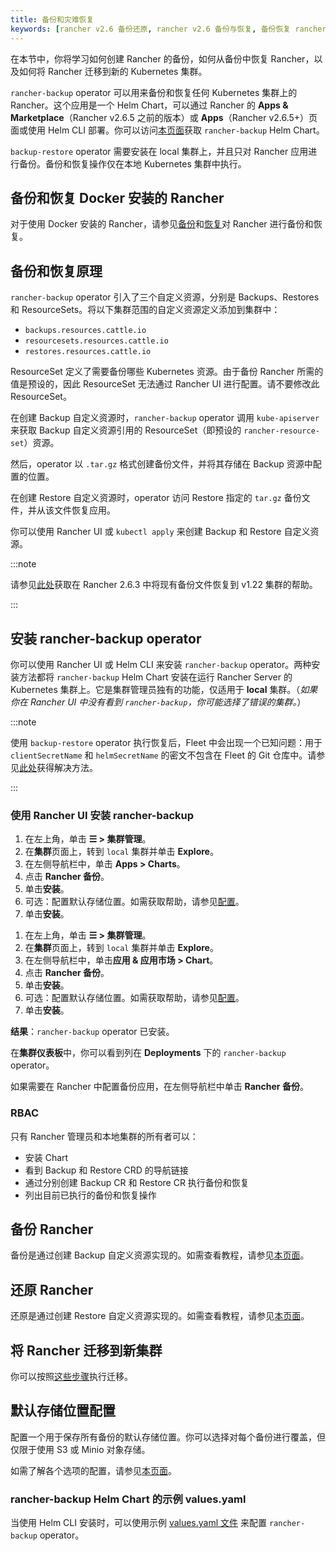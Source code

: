 ```yaml
---
title: 备份和灾难恢复
keywords: [rancher v2.6 备份还原, rancher v2.6 备份与恢复, 备份恢复 rancher v2.6, 备份和恢复 rancher v2.6]
---
```


在本节中，你将学习如何创建 Rancher 的备份，如何从备份中恢复 Rancher，以及如何将 Rancher 迁移到新的 Kubernetes 集群。

`rancher-backup` operator 可以用来备份和恢复任何 Kubernetes 集群上的 Rancher。这个应用是一个 Helm Chart，可以通过 Rancher 的 **Apps & Marketplace**（Rancher v2.6.5 之前的版本）或 **Apps**（Rancher v2.6.5+）页面或使用 Helm CLI 部署。你可以访问[本页面](https://github.com/rancher/charts/tree/release-v2.6/charts/rancher-backup)获取 `rancher-backup` Helm Chart。

`backup-restore` operator 需要安装在 local 集群上，并且只对 Rancher 应用进行备份。备份和恢复操作仅在本地 Kubernetes 集群中执行。


## 备份和恢复 Docker 安装的 Rancher

对于使用 Docker 安装的 Rancher，请参见[备份](../how-to-guides/new-user-guides/backup-restore-and-disaster-recovery/back-up-docker-installed-rancher.md)和[恢复](../how-to-guides/new-user-guides/backup-restore-and-disaster-recovery/restore-docker-installed-rancher.md)对 Rancher 进行备份和恢复。

## 备份和恢复原理

`rancher-backup` operator 引入了三个自定义资源，分别是 Backups、Restores 和 ResourceSets。将以下集群范围的自定义资源定义添加到集群中：

- `backups.resources.cattle.io`
- `resourcesets.resources.cattle.io`
- `restores.resources.cattle.io`

ResourceSet 定义了需要备份哪些 Kubernetes 资源。由于备份 Rancher 所需的值是预设的，因此 ResourceSet 无法通过 Rancher UI 进行配置。请不要修改此 ResourceSet。

在创建 Backup 自定义资源时，`rancher-backup` operator 调用 `kube-apiserver` 来获取 Backup 自定义资源引用的 ResourceSet（即预设的 `rancher-resource-set`）资源。

然后，operator 以 `.tar.gz` 格式创建备份文件，并将其存储在 Backup 资源中配置的位置。

在创建 Restore 自定义资源时，operator 访问 Restore 指定的 `tar.gz` 备份文件，并从该文件恢复应用。

你可以使用 Rancher UI 或 `kubectl apply` 来创建 Backup 和 Restore 自定义资源。

:::note

请参见[此处](../how-to-guides/new-user-guides/backup-restore-and-disaster-recovery/migrate-rancher-to-new-cluster.md#使用-restore-自定义资源来还原备份)获取在 Rancher 2.6.3 中将现有备份文件恢复到 v1.22 集群的帮助。

:::

## 安装 rancher-backup operator

你可以使用 Rancher UI 或 Helm CLI 来安装 `rancher-backup` operator。两种安装方法都将 `rancher-backup` Helm Chart 安装在运行 Rancher Server 的 Kubernetes 集群上。它是集群管理员独有的功能，仅适用于 **local** 集群。（*如果你在 Rancher UI 中没有看到 `rancher-backup`，你可能选择了错误的集群。*）

:::note

使用 `backup-restore` operator 执行恢复后，Fleet 中会出现一个已知问题：用于 `clientSecretName` 和 `helmSecretName` 的密文不包含在 Fleet 的 Git 仓库中。请参见[此处](./fleet-gitops-at-scale.md#故障排除)获得解决方法。

:::

### 使用 Rancher UI 安装 rancher-backup

<Tabs groupId="rancher-version">
<TabItem value="Rancher v2.6.5+">

1. 在左上角，单击 **☰ > 集群管理**。
1. 在**集群**页面上，转到 `local` 集群并单击 **Explore**。
1. 在左侧导航栏中，单击 **Apps > Charts**。
1. 点击 **Rancher 备份**。
1. 单击**安装**。
1. 可选：配置默认存储位置。如需获取帮助，请参见[配置](../reference-guides/backup-restore-configuration/storage-configuration.md)。
1. 单击**安装**。

</TabItem>
<TabItem value="Rancher 版本低于 v2.6.5">

1. 在左上角，单击 **☰ > 集群管理**。
1. 在**集群**页面上，转到 `local` 集群并单击 **Explore**。
1. 在左侧导航栏中，单击**应用 & 应用市场 > Chart**。
1. 点击 **Rancher 备份**。
1. 单击**安装**。
1. 可选：配置默认存储位置。如需获取帮助，请参见[配置](../reference-guides/backup-restore-configuration/storage-configuration.md)。
1. 单击**安装**。

</TabItem>
</Tabs>

**结果**：`rancher-backup` operator 已安装。

在**集群仪表板**中，你可以看到列在 **Deployments** 下的 `rancher-backup` operator。

如果需要在 Rancher 中配置备份应用，在左侧导航栏中单击 **Rancher 备份**。

### RBAC

只有 Rancher 管理员和本地集群的所有者可以：

* 安装 Chart
* 看到 Backup 和 Restore CRD 的导航链接
* 通过分别创建 Backup CR 和 Restore CR 执行备份和恢复
* 列出目前已执行的备份和恢复操作

## 备份 Rancher

备份是通过创建 Backup 自定义资源实现的。如需查看教程，请参见[本页面](../how-to-guides/new-user-guides/backup-restore-and-disaster-recovery/back-up-rancher.md)。

## 还原 Rancher

还原是通过创建 Restore 自定义资源实现的。如需查看教程，请参见[本页面](../how-to-guides/new-user-guides/backup-restore-and-disaster-recovery/restore-rancher.md)。

## 将 Rancher 迁移到新集群

你可以按照[这些步骤](../how-to-guides/new-user-guides/backup-restore-and-disaster-recovery/migrate-rancher-to-new-cluster.md)执行迁移。

## 默认存储位置配置

配置一个用于保存所有备份的默认存储位置。你可以选择对每个备份进行覆盖，但仅限于使用 S3 或 Minio 对象存储。

如需了解各个选项的配置，请参见[本页面](../reference-guides/backup-restore-configuration/storage-configuration.md)。

### rancher-backup Helm Chart 的示例 values.yaml

当使用 Helm CLI 安装时，可以使用示例 [values.yaml 文件](../reference-guides/backup-restore-configuration/storage-configuration.md#rancher-backup-helm-chart-的示例-valuesyaml) 来配置 `rancher-backup` operator。
